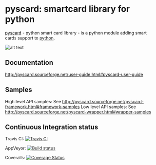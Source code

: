 pyscard: smartcard library for python
=====================================

[pyscard](http://pyscard.sourceforge.net/) - python smart card library - is a python module adding smart
cards support to [python](https://www.python.org/).

![alt text](http://pyscard.sourceforge.net/_images/pyscard.jpg "pyscard architecture")

Documentation
-------------
http://pyscard.sourceforge.net/user-guide.html#pyscard-user-guide

Samples
-------
High level API samples: See http://pyscard.sourceforge.net/pyscard-framework.html#framework-samples
Low level API samples: See http://pyscard.sourceforge.net/pyscard-wrapper.html#wrapper-samples

Continuous Integration status
-----------------------------
Travis CI: [![Travis CI](https://travis-ci.org/LudovicRousseau/pyscard.svg "Travis CI")](https://travis-ci.org/LudovicRousseau/pyscard)

AppVeyor: [![Build status](https://ci.appveyor.com/api/projects/status/c97dsaodpcwkm0ra?svg=true)](https://ci.appveyor.com/project/LudovicRousseau/pyscard)

Coveralls: [![Coverage Status](https://coveralls.io/repos/LudovicRousseau/pyscard/badge.svg?branch=master&service=github)](https://coveralls.io/github/LudovicRousseau/pyscard?branch=master)
